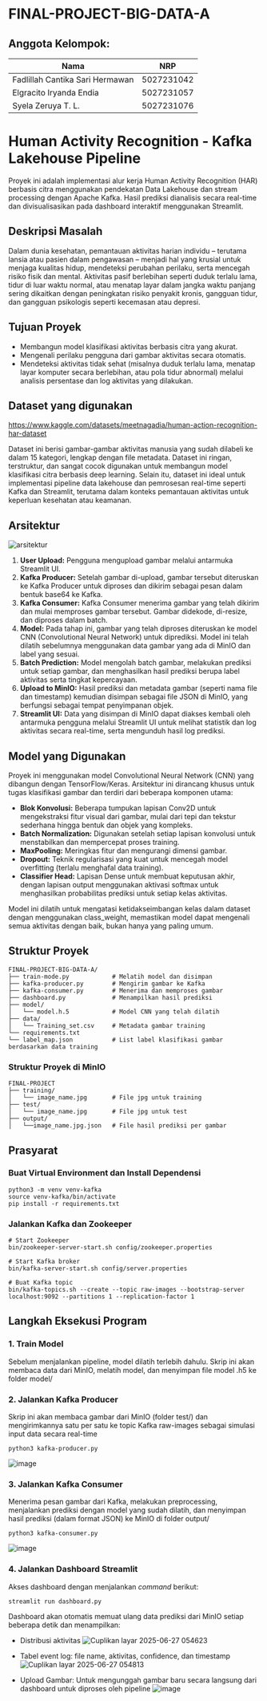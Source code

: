 # FINAL-PROJECT-BIG-DATA-A

## Anggota Kelompok:

| Nama                            | NRP        |
| ------------------------------- | ---------- |
| Fadlillah Cantika Sari Hermawan | 5027231042 |
| Elgracito Iryanda Endia         | 5027231057 |
| Syela Zeruya T. L.              | 5027231076 |

# Human Activity Recognition - Kafka Lakehouse Pipeline

Proyek ini adalah implementasi alur kerja Human Activity Recognition (HAR) berbasis citra menggunakan pendekatan Data Lakehouse dan stream processing dengan Apache Kafka.
Hasil prediksi dianalisis secara real-time dan divisualisasikan pada dashboard interaktif menggunakan Streamlit.

## Deskripsi Masalah

Dalam dunia kesehatan, pemantauan aktivitas harian individu – terutama lansia atau pasien dalam pengawasan – menjadi hal yang krusial untuk menjaga kualitas hidup, mendeteksi perubahan perilaku, serta mencegah risiko fisik dan mental. Aktivitas pasif berlebihan seperti duduk terlalu lama, tidur di luar waktu normal, atau menatap layar dalam jangka waktu panjang sering dikaitkan dengan peningkatan risiko penyakit kronis, gangguan tidur, dan gangguan psikologis seperti kecemasan atau depresi.

## Tujuan Proyek

- Membangun model klasifikasi aktivitas berbasis citra yang akurat.
- Mengenali perilaku pengguna dari gambar aktivitas secara otomatis.
- Mendeteksi aktivitas tidak sehat (misalnya duduk terlalu lama, menatap layar komputer secara berlebihan, atau pola tidur abnormal) melalui analisis persentase dan log aktivitas yang dilakukan.

## Dataset yang digunakan

https://www.kaggle.com/datasets/meetnagadia/human-action-recognition-har-dataset

Dataset ini berisi gambar-gambar aktivitas manusia yang sudah dilabeli ke dalam 15 kategori, lengkap dengan file metadata. Dataset ini ringan, terstruktur, dan sangat cocok digunakan untuk membangun model klasifikasi citra berbasis deep learning. Selain itu, dataset ini ideal untuk implementasi pipeline data lakehouse dan pemrosesan real-time seperti Kafka dan Streamlit, terutama dalam konteks pemantauan aktivitas untuk keperluan kesehatan atau keamanan.

## Arsitektur

![arsitektur](https://github.com/user-attachments/assets/bebf0a98-3d0f-4933-bab1-c7f22b43a61e)

1. **User Upload:** Pengguna mengupload gambar melalui antarmuka Streamlit UI.
2. **Kafka Producer:** Setelah gambar di-upload, gambar tersebut diteruskan ke Kafka Producer untuk diproses dan dikirim sebagai pesan dalam bentuk base64 ke Kafka.
3. **Kafka Consumer:** Kafka Consumer menerima gambar yang telah dikirim dan mulai memproses gambar tersebut. Gambar didekode, di-resize, dan diproses dalam batch.
4. **Model:** Pada tahap ini, gambar yang telah diproses diteruskan ke model CNN (Convolutional Neural Network) untuk diprediksi. Model ini telah dilatih sebelumnya menggunakan data gambar yang ada di MinIO dan label yang sesuai.
5. **Batch Prediction:** Model mengolah batch gambar, melakukan prediksi untuk setiap gambar, dan menghasilkan hasil prediksi berupa label aktivitas serta tingkat kepercayaan.
6. **Upload to MinIO:** Hasil prediksi dan metadata gambar (seperti nama file dan timestamp) kemudian disimpan sebagai file JSON di MinIO, yang berfungsi sebagai tempat penyimpanan objek.
7. **Streamlit UI:** Data yang disimpan di MinIO dapat diakses kembali oleh antarmuka pengguna melalui Streamlit UI untuk melihat statistik dan log aktivitas secara real-time, serta mengunduh hasil log prediksi.

## Model yang Digunakan

Proyek ini menggunakan model Convolutional Neural Network (CNN) yang dibangun dengan TensorFlow/Keras. Arsitektur ini dirancang khusus untuk tugas klasifikasi gambar dan terdiri dari beberapa komponen utama:

- **Blok Konvolusi:** Beberapa tumpukan lapisan Conv2D untuk mengekstraksi fitur visual dari gambar, mulai dari tepi dan tekstur sederhana hingga bentuk dan objek yang kompleks.
- **Batch Normalization:** Digunakan setelah setiap lapisan konvolusi untuk menstabilkan dan mempercepat proses training.
- **MaxPooling:** Meringkas fitur dan mengurangi dimensi gambar.
- **Dropout:** Teknik regularisasi yang kuat untuk mencegah model overfitting (terlalu menghafal data training).
- **Classifier Head:** Lapisan Dense untuk membuat keputusan akhir, dengan lapisan output menggunakan aktivasi softmax untuk menghasilkan probabilitas prediksi untuk setiap kelas aktivitas.

Model ini dilatih untuk mengatasi ketidakseimbangan kelas dalam dataset dengan menggunakan class_weight, memastikan model dapat mengenali semua aktivitas dengan baik, bukan hanya yang paling umum.

## Struktur Proyek

```
FINAL-PROJECT-BIG-DATA-A/
├── train-mode.py            # Melatih model dan disimpan
├── kafka-producer.py        # Mengirim gambar ke Kafka
├── kafka-consumer.py        # Menerima dan memproses gambar
├── dashboard.py             # Menampilkan hasil prediksi
├── model/
│   └── model.h.5            # Model CNN yang telah dilatih
├── data/
│   └── Training_set.csv     # Metadata gambar training
└── requirements.txt
└── label_map.json           # List label klasifikasi gambar berdasarkan data training
```

### Struktur Proyek di MinIO

```
FINAL-PROJECT
├── training/
│   └── image_name.jpg       # File jpg untuk training
├── test/
│   └── image_name.jpg       # File jpg untuk test
├── output/
│   └──image_name.jpg.json   # File hasil prediksi per gambar
```

## Prasyarat

### Buat Virtual Environment dan Install Dependensi

```
python3 -m venv venv-kafka
source venv-kafka/bin/activate
pip install -r requirements.txt
```

### Jalankan Kafka dan Zookeeper

```
# Start Zookeeper
bin/zookeeper-server-start.sh config/zookeeper.properties

# Start Kafka broker
bin/kafka-server-start.sh config/server.properties

# Buat Kafka topic
bin/kafka-topics.sh --create --topic raw-images --bootstrap-server localhost:9092 --partitions 1 --replication-factor 1
```

## Langkah Eksekusi Program

### 1. Train Model

Sebelum menjalankan pipeline, model dilatih terlebih dahulu. Skrip ini akan membaca data dari MinIO, melatih model, dan menyimpan file model .h5 ke folder model/

### 2. Jalankan Kafka Producer

Skrip ini akan membaca gambar dari MinIO (folder test/) dan mengirimkannya satu per satu ke topic Kafka raw-images sebagai simulasi input data secara real-time

```
python3 kafka-producer.py
```

![image](https://github.com/user-attachments/assets/58ecaa95-4784-4074-8337-b216aa0f9ad1)

### 3. Jalankan Kafka Consumer

Menerima pesan gambar dari Kafka, melakukan preprocessing, menjalankan prediksi dengan model yang sudah dilatih, dan menyimpan hasil prediksi (dalam format JSON) ke MinIO di folder output/

```
python3 kafka-consumer.py
```

![image](https://github.com/user-attachments/assets/d9b818ce-a36c-4f97-b63a-a20abf730bf7)

### 4. Jalankan Dashboard Streamlit

Akses dashboard dengan menjalankan _command_ berikut:

```
streamlit run dashboard.py
```

Dashboard akan otomatis memuat ulang data prediksi dari MinIO setiap beberapa detik dan menampilkan:

- Distribusi aktivitas
![Cuplikan layar 2025-06-27 054623](https://github.com/user-attachments/assets/f03a81aa-7573-4be8-b222-902f11ed93b6)

- Tabel event log: file name, aktivitas, confidence, dan timestamp
![Cuplikan layar 2025-06-27 054813](https://github.com/user-attachments/assets/272938e4-40a0-426a-bfc7-97c637807a9d)

- Upload Gambar: Untuk mengunggah gambar baru secara langsung dari dashboard untuk diproses oleh pipeline
![image](https://github.com/user-attachments/assets/fcd9ca9d-30b8-4f0f-8483-09a48387da36)
